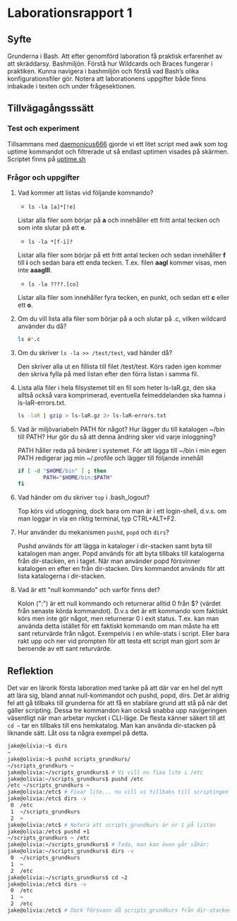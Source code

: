 # Laborationsrapport 1 #

## Syfte ##

Grunderna i Bash. Att efter genomförd laboration få praktisk erfarenhet av att 
skräddarsy. Bashmiljön. Förstå hur Wildcards och Braces fungerar i praktiken. 
Kunna navigera i bashmiljön och förstå vad Bash’s olika konfigurationsfiler gör.
Notera att laborationens uppgifter både finns inbakade i texten och under 
frågesektionen.

## Tillvägagångsssätt ##

### Test och experiment ###

Tillsammans med [daemonicus666](https://github.com/daemonicus666) gjorde vi 
ett litet script med awk som tog uptime kommandot och filtrerade ut så endast 
uptimen visades på skärmen. 
Scriptet finns på [uptime.sh](https://github.com/jackbenny/scripts_grundkurs/blob/master/Labb1/uptime.sh)

### Frågor och uppgifter ###

1. Vad kommer att listas vid följande kommando?
	*	`ls -la [a]*[!e]`

	Listar alla filer som börjar på __a__ och innehåller ett fritt antal 
	tecken och som inte slutar på ett __e__.
	*	`ls -la *[f-i]?`	

	Listar alla filer som börjar på ett fritt antal tecken och sedan 
	innehåller __f__ till __i__ och sedan bara ett enda tecken. T.ex. 
	filen __aagl__ kommer visas, men inte __aaaglll__.
	*	`ls -la ????.[co]`

	Listar alla filer som innehåller fyra tecken, en punkt, och sedan ett __c__ eller ett __o__.

2. Om du vill lista alla filer som börjar på a och slutar på .c, vilken 
wildcard använder du då?
	```bash
	ls a*.c
	```

3. Om du skriver `ls -la >> /test/test`, vad händer då?

	Den skriver alla ut en fillista till filet /test/test. Körs raden igen 
	kommer den skriva fylla på med listan efter den förra listan i 
	samma fil.

4. Lista alla filer i hela filsystemet till en fil som heter ls-laR.gz, den ska 
alltså också vara komprimerad, eventuella felmeddelanden ska hamna i 
ls-laR-errors.txt.
	```bash
	ls -laR | gzip > ls-laR.gz 2> ls-laR-errors.txt		
	```

5. Vad är miljövariabeln PATH för något? Hur lägger du till katalogen ~/bin 
till PATH? Hur gör du så att denna ändring sker vid varje inloggning?

	PATH håller reda på binärer i systemet. För att lägga till ~/bin i min 
	egen PATH redigerar jag min ~/.profile och lägger till följande innehåll
	```bash
	if [ -d "$HOME/bin" ] ; then
    		PATH="$HOME/bin:$PATH"
	fi
	```

6. Vad händer om du skriver `top` i .bash\_logout?

	Top körs vid utloggning, dock bara om man är i ett login-shell, d.v.s. 
	om man loggar in via en riktig terminal, typ CTRL+ALT+F2.

7. Hur använder du mekanismen `pushd`, `popd` och `dirs`?

	Pushd används för att lägga in kataloger i dir-stacken samt byta till 
	katalogen man anger. Popd används för att byta tillbaks till katalogerna
	från dir-stacken, en i taget. När man använder popd försvinner katalogen
	en efter en från dir-stacken. Dirs kommandot används för att lista 
	katalogerna i dir-stacken. 

8. Vad är ett "null kommando" och varför finns det?

	Kolon (":") är ett null kommando och returnerar alltid 0 från $? 
	(värdet från senaste körda kommandot). D.v.s det är ett kommando som 
	faktiskt körs men inte gör något, men returnerar 0 i exit status. T.ex. 
	kan man använda detta istället för ett faktiskt kommando om man måste 
	ha ett sant returvärde från något. Exempelvis i en while-stats i script.
	Eller bara rakt upp och ner vid prompten för att testa ett script man 
	gjort som är beroende av ett sant returvärde.

## Reflektion ##

Det var en lärorik första laboration med tanke på att där var en hel del nytt 
att lära sig, bland annat null-kommandot och pushd, popd, dirs. Det är aldrig 
fel att gå tillbaks till grunderna för att få en stabilare grund att stå på när 
det gäller scripting.
Dessa tre kommandon kan också snabba upp navigeringen väsentligt när man arbetar
mycket i CLI-läge. De flesta känner säkert till att `cd ~` tar en tillbaks till
ens hemkatalog. Man kan använda dir-stacken på liknande sätt. Låt oss ta några
exempel på detta.
```bash
jake@olivia:~$ dirs
~
jake@olivia:~$ pushd scripts_grundkurs/
~/scripts_grundkurs ~
jake@olivia:~/scripts_grundkurs$ # Vi vill nu fixa lite i /etc
jake@olivia:~/scripts_grundkurs$ pushd /etc
/etc ~/scripts_grundkurs ~
jake@olivia:/etc$ # Fixar lite... nu vill vi tillbaks till scriptingen
jake@olivia:/etc$ dirs -v
 0  /etc
 1  ~/scripts_grundkurs
 2  ~
jake@olivia:/etc$ # Notera att scripts_grundkurs är nr 1 på listan
jake@olivia:/etc$ pushd +1
~/scripts_grundkurs ~ /etc
jake@olivia:~/scripts_grundkurs$ # Tada, man kan även går såhär:
jake@olivia:~/scripts_grundkurs$ dirs -v
 0  ~/scripts_grundkurs
 1  ~
 2  /etc
jake@olivia:~/scripts_grundkurs$ cd ~2
jake@olivia:/etc$ dirs -v
 0  /etc
 1  ~
 2  /etc
jake@olivia:/etc$ # Dock försvann då scripts_grundkurs från dir-stacken
```
